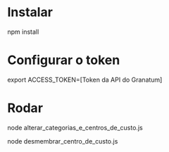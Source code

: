 # Instalar

npm install

# Configurar o token

export ACCESS_TOKEN=[Token da API do Granatum]

# Rodar

node alterar_categorias_e_centros_de_custo.js

node desmembrar_centro_de_custo.js